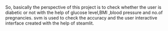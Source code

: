 So, basically the perspective of this project is to check whether the user is diabetic or not with the help of glucose level,BMI ,blood pressure and no.of pregnancies.
svm is used to check the accuracy and the user interactive interface created with the help of steamlit.
